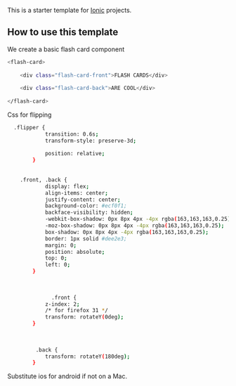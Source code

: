 This is a starter template for [Ionic](http://ionicframework.com/docs/) projects.

## How to use this template


We create a basic flash card component 

```bash
<flash-card>
 
    <div class="flash-card-front">FLASH CARDS</div>
 
    <div class="flash-card-back">ARE COOL</div>
 
</flash-card>
```

Css for flipping

```bash
  .flipper {
            transition: 0.6s;
            transform-style: preserve-3d;
 
            position: relative;
        }
        
        
    .front, .back {
            display: flex;
            align-items: center;
            justify-content: center;
            background-color: #ecf0f1;
            backface-visibility: hidden;
            -webkit-box-shadow: 0px 8px 4px -4px rgba(163,163,163,0.25);
            -moz-box-shadow: 0px 8px 4px -4px rgba(163,163,163,0.25);
            box-shadow: 0px 8px 4px -4px rgba(163,163,163,0.25);
            border: 1px solid #dee2e3;
            margin: 0;
            position: absolute;
            top: 0;
            left: 0;
        }
        
        
        
              .front {
            z-index: 2;
            /* for firefox 31 */
            transform: rotateY(0deg);
        }
        
        
        
         .back {
            transform: rotateY(180deg);
        }
```

Substitute ios for android if not on a Mac.

